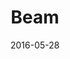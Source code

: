 ---
layout: site
title: "Beam"
date: 2016-05-28
categories: [community]
version: 4.1.0
major: 4
minor: 1
patch: 0
slug: beam
link: https://beam.pro/
submitter: lpolepeddi
permalink: /sites/:slug
---